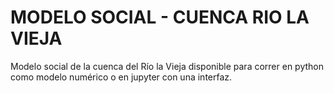 # MODELO SOCIAL - CUENCA RIO LA VIEJA
Modelo social de la cuenca del Río la Vieja disponible para correr en
python como modelo numérico o en jupyter con una interfaz.